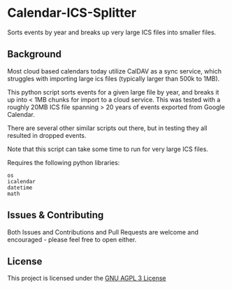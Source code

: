 # Calendar-ICS-Splitter
Sorts events by year and breaks up very large ICS files into smaller files.

## Background
Most cloud based calendars today utilize CalDAV as a sync service, which struggles with importing large ics files (typically larger than 500k to 1MB). 

This python script sorts events for a given large file by year, and breaks it up into < 1MB chunks for import to a cloud service. This was tested with a roughly 20MB ICS file spanning > 20 years of events exported from Google Calendar.

There are several other similar scripts out there, but in testing they all resulted in dropped events.

Note that this script can take some time to run for very large ICS files.

Requires the following python libraries:
```
os
icalendar
datetime
math
```
## Issues & Contributing

Both Issues and Contributions and Pull Requests are welcome and encouraged - please feel free to open either.

## License

This project is licensed under the [GNU AGPL 3 License](http://www.gnu.org/licenses/agpl-3.0.html)
